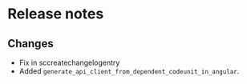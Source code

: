 # Release notes

## Changes

- Fix in sccreatechangelogentry
- Added `generate_api_client_from_dependent_codeunit_in_angular`.
